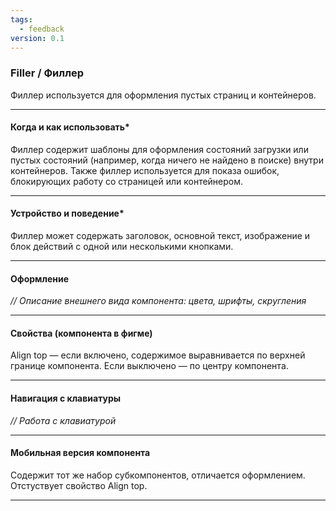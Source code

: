 ```yaml
---
tags:
  - feedback
version: 0.1
---
```


### Filler / Филлер
Филлер используется для оформления пустых страниц и контейнеров.

---
#### Когда и как использовать*
Филлер содержит шаблоны для оформления состояний загрузки или пустых состояний (например, когда ничего не найдено в поиске) внутри контейнеров. Также филлер используется для показа ошибок, блокирующих работу со страницей или контейнером.

---
#### Устройство и поведение*
Филлер может содержать заголовок, основной текст, изображение и блок действий с одной или несколькими кнопками.

---
#### Оформление
*// Описание внешнего вида компонента: цвета, шрифты, скругления*

---
#### Свойства (компонента в фигме)
Align top — если включено, содержимое выравнивается по верхней границе компонента. Если выключено — по центру компонента.

---
#### Навигация с клавиатуры
*// Работа с клавиатурой*

---
#### Мобильная версия компонента
Содержит тот же набор субкомпонентов, отличается оформлением. Отстуствует свойство Align top.

---
